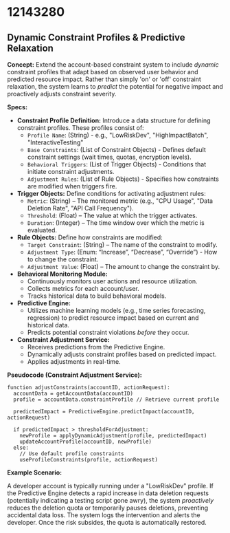 # 12143280

## Dynamic Constraint Profiles & Predictive Relaxation

**Concept:** Extend the account-based constraint system to include *dynamic* constraint profiles that adapt based on observed user behavior and predicted resource impact. Rather than simply 'on' or 'off' constraint relaxation, the system learns to *predict* the potential for negative impact and proactively adjusts constraint severity.

**Specs:**

*   **Constraint Profile Definition:** Introduce a data structure for defining constraint profiles. These profiles consist of:
    *   `Profile Name`: (String) - e.g., "LowRiskDev", "HighImpactBatch", "InteractiveTesting"
    *   `Base Constraints`: (List of Constraint Objects) - Defines default constraint settings (wait times, quotas, encryption levels).
    *   `Behavioral Triggers`: (List of Trigger Objects) - Conditions that initiate constraint adjustments.
    *   `Adjustment Rules`: (List of Rule Objects) - Specifies how constraints are modified when triggers fire.
*   **Trigger Objects:** Define conditions for activating adjustment rules:
    *   `Metric`: (String) – The monitored metric (e.g., "CPU Usage", "Data Deletion Rate", "API Call Frequency").
    *   `Threshold`: (Float) – The value at which the trigger activates.
    *   `Duration`: (Integer) – The time window over which the metric is evaluated.
*   **Rule Objects:** Define how constraints are modified:
    *   `Target Constraint`: (String) – The name of the constraint to modify.
    *   `Adjustment Type`: (Enum: “Increase”, “Decrease”, “Override”) - How to change the constraint.
    *   `Adjustment Value`: (Float) – The amount to change the constraint by.
*   **Behavioral Monitoring Module:**
    *   Continuously monitors user actions and resource utilization.
    *   Collects metrics for each account/user.
    *   Tracks historical data to build behavioral models.
*   **Predictive Engine:**
    *   Utilizes machine learning models (e.g., time series forecasting, regression) to predict resource impact based on current and historical data.
    *   Predicts potential constraint violations *before* they occur.
*   **Constraint Adjustment Service:**
    *   Receives predictions from the Predictive Engine.
    *   Dynamically adjusts constraint profiles based on predicted impact.
    *   Applies adjustments in real-time.

**Pseudocode (Constraint Adjustment Service):**

```
function adjustConstraints(accountID, actionRequest):
  accountData = getAccountData(accountID)
  profile = accountData.constraintProfile // Retrieve current profile

  predictedImpact = PredictiveEngine.predictImpact(accountID, actionRequest)

  if predictedImpact > thresholdForAdjustment:
    newProfile = applyDynamicAdjustment(profile, predictedImpact)
    updateAccountProfile(accountID, newProfile)
  else:
    // Use default profile constraints
    useProfileConstraints(profile, actionRequest)
```

**Example Scenario:**

A developer account is typically running under a "LowRiskDev" profile. If the Predictive Engine detects a rapid increase in data deletion requests (potentially indicating a testing script gone awry), the system *proactively* reduces the deletion quota or temporarily pauses deletions, preventing accidental data loss. The system logs the intervention and alerts the developer. Once the risk subsides, the quota is automatically restored.